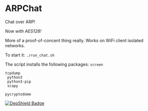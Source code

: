 # ARPChat
Chat over ARP!

*Now with AES128!*

More of a proof-of-concent thing really.
Works on WiFi client isolated networks.

To start it:
<code>./run_chat.sh</code>

The script installs the following packages:
<code>screen<br>
  tcpdump<br>
  python3<br>
  python3-pip<br>
  scapy<br>
  pycryptodome</code>

[![DepShield Badge](https://depshield.sonatype.org/badges/owner/repository/depshield.svg)](https://depshield.github.io)
